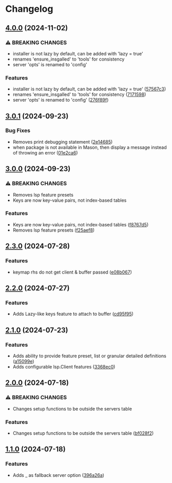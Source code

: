 # Changelog

## [4.0.0](https://github.com/rudionrails/quarry.nvim/compare/v3.0.1...v4.0.0) (2024-11-02)


### ⚠ BREAKING CHANGES

* installer is not lazy by default, can be added with 'lazy = true'
* renames 'ensure_insgalled' to 'tools' for consistency
* server 'opts' is renamed to 'config'

### Features

* installer is not lazy by default, can be added with 'lazy = true' ([57567c3](https://github.com/rudionrails/quarry.nvim/commit/57567c3d338fae08f65535035b5e8d5d05533d57))
* renames 'ensure_insgalled' to 'tools' for consistency ([7171598](https://github.com/rudionrails/quarry.nvim/commit/7171598d878e94b2849e62aef7ae6ba8a8632f28))
* server 'opts' is renamed to 'config' ([276f89f](https://github.com/rudionrails/quarry.nvim/commit/276f89f7fc240a50a9d8e0dc14f28a79562e8fd7))

## [3.0.1](https://github.com/rudionrails/quarry.nvim/compare/v3.0.0...v3.0.1) (2024-09-23)


### Bug Fixes

* Removes print debugging statement ([2e14685](https://github.com/rudionrails/quarry.nvim/commit/2e14685a6c9c1ca0478db272028059ec22eb807e))
* when package is not available in Mason, then display a message instead of throwing an error ([01e2ca6](https://github.com/rudionrails/quarry.nvim/commit/01e2ca627f415167f3a3ef740cf558e2037d7df7))

## [3.0.0](https://github.com/rudionrails/quarry.nvim/compare/v2.3.0...v3.0.0) (2024-09-23)


### ⚠ BREAKING CHANGES

* Removes lsp feature presets
* Keys are now key-value pairs, not index-based tables

### Features

* Keys are now key-value pairs, not index-based tables ([f8767d5](https://github.com/rudionrails/quarry.nvim/commit/f8767d5bd9413b9c9074acd42050ee31087682cb))
* Removes lsp feature presets ([f25aef8](https://github.com/rudionrails/quarry.nvim/commit/f25aef826d620b7e393d99cb673a394b9cc67b76))

## [2.3.0](https://github.com/rudionrails/quarry.nvim/compare/v2.2.0...v2.3.0) (2024-07-28)


### Features

* keymap rhs do not get client & buffer passed ([e08b067](https://github.com/rudionrails/quarry.nvim/commit/e08b067b7387f127ded523e4746763cf40a6a22a))

## [2.2.0](https://github.com/rudionrails/quarry.nvim/compare/v2.1.0...v2.2.0) (2024-07-27)


### Features

* Adds Lazy-like keys feature to attach to buffer ([cd95f95](https://github.com/rudionrails/quarry.nvim/commit/cd95f952b0c4e68116937545e69c9d760b4d0c00))

## [2.1.0](https://github.com/rudionrails/quarry.nvim/compare/v2.0.0...v2.1.0) (2024-07-23)


### Features

* Adds ability to provide feature preset, list or granular detailed definitions ([a15099e](https://github.com/rudionrails/quarry.nvim/commit/a15099e1df6cc94e2882a46f3c567e3e835656ad))
* Adds configurable lsp.Client features ([3368ec0](https://github.com/rudionrails/quarry.nvim/commit/3368ec0f52481484330cfb3d12ca6e3c3076581b))

## [2.0.0](https://github.com/rudionrails/quarry.nvim/compare/v1.1.0...v2.0.0) (2024-07-18)


### ⚠ BREAKING CHANGES

* Changes setup functions to be outside the servers table

### Features

* Changes setup functions to be outside the servers table ([bf028f2](https://github.com/rudionrails/quarry.nvim/commit/bf028f2b1a3e008acc7e2e1567c12594113c7bf0))

## [1.1.0](https://github.com/rudionrails/quarry.nvim/compare/v1.0.0...v1.1.0) (2024-07-18)


### Features

* Adds _ as fallback server option ([396a26a](https://github.com/rudionrails/quarry.nvim/commit/396a26a0c5ad9a311084e02472be94917f1043a4))
